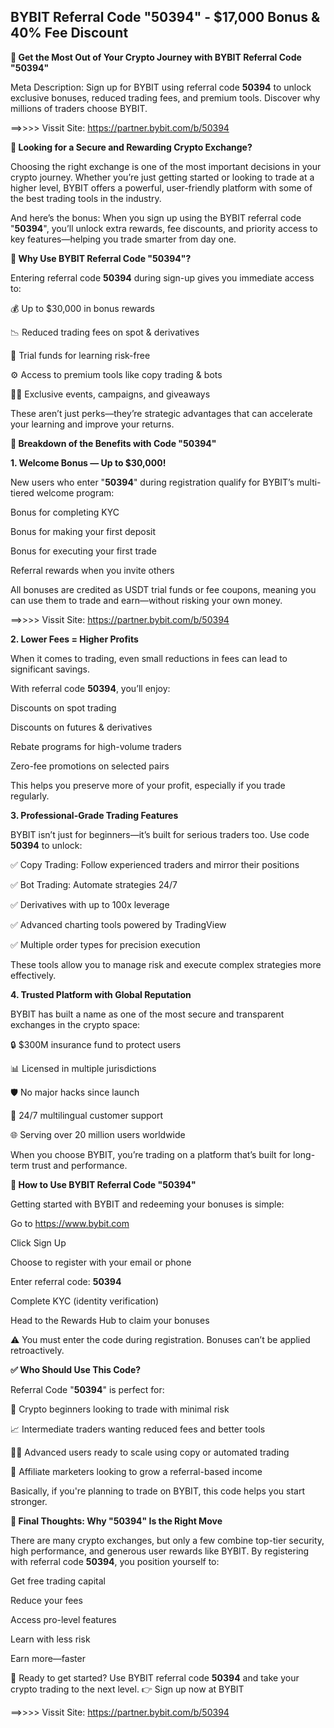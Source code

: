 ## BYBIT Referral Code "50394" - $17,000 Bonus & 40% Fee Discount

**🌟 Get the Most Out of Your Crypto Journey with BYBIT Referral Code "50394"**

Meta Description:
Sign up for BYBIT using referral code **50394** to unlock exclusive bonuses, reduced trading fees, and premium tools. Discover why millions of traders choose BYBIT.

==>>>> Vissit Site: https://partner.bybit.com/b/50394

**🔎 Looking for a Secure and Rewarding Crypto Exchange?**

Choosing the right exchange is one of the most important decisions in your crypto journey. Whether you’re just getting started or looking to trade at a higher level, BYBIT offers a powerful, user-friendly platform with some of the best trading tools in the industry.

And here’s the bonus:
When you sign up using the BYBIT referral code "**50394**", you’ll unlock extra rewards, fee discounts, and priority access to key features—helping you trade smarter from day one.

**🎁 Why Use BYBIT Referral Code "50394"?**

Entering referral code **50394** during sign-up gives you immediate access to:

💰 Up to $30,000 in bonus rewards

📉 Reduced trading fees on spot & derivatives

🧪 Trial funds for learning risk-free

⚙️ Access to premium tools like copy trading & bots

🧑‍🏫 Exclusive events, campaigns, and giveaways

These aren’t just perks—they’re strategic advantages that can accelerate your learning and improve your returns.

**💸 Breakdown of the Benefits with Code "50394"**

**1. Welcome Bonus — Up to $30,000!**

New users who enter "**50394**" during registration qualify for BYBIT’s multi-tiered welcome program:

Bonus for completing KYC

Bonus for making your first deposit

Bonus for executing your first trade

Referral rewards when you invite others

All bonuses are credited as USDT trial funds or fee coupons, meaning you can use them to trade and earn—without risking your own money.

==>>>> Vissit Site: https://partner.bybit.com/b/50394


**2. Lower Fees = Higher Profits**

When it comes to trading, even small reductions in fees can lead to significant savings.

With referral code **50394**, you’ll enjoy:

Discounts on spot trading

Discounts on futures & derivatives

Rebate programs for high-volume traders

Zero-fee promotions on selected pairs

This helps you preserve more of your profit, especially if you trade regularly.

**3. Professional-Grade Trading Features**

BYBIT isn’t just for beginners—it’s built for serious traders too. Use code **50394** to unlock:

✅ Copy Trading: Follow experienced traders and mirror their positions

✅ Bot Trading: Automate strategies 24/7

✅ Derivatives with up to 100x leverage

✅ Advanced charting tools powered by TradingView

✅ Multiple order types for precision execution

These tools allow you to manage risk and execute complex strategies more effectively.

**4. Trusted Platform with Global Reputation**

BYBIT has built a name as one of the most secure and transparent exchanges in the crypto space:

🔒 $300M insurance fund to protect users

📊 Licensed in multiple jurisdictions

🛡️ No major hacks since launch

💬 24/7 multilingual customer support

🌐 Serving over 20 million users worldwide

When you choose BYBIT, you’re trading on a platform that’s built for long-term trust and performance.

**📝 How to Use BYBIT Referral Code "50394"**

Getting started with BYBIT and redeeming your bonuses is simple:

Go to https://www.bybit.com

Click Sign Up

Choose to register with your email or phone

Enter referral code: **50394**

Complete KYC (identity verification)

Head to the Rewards Hub to claim your bonuses

⚠️ You must enter the code during registration. Bonuses can’t be applied retroactively.

**✅ Who Should Use This Code?**

Referral Code "**50394**" is perfect for:

🚀 Crypto beginners looking to trade with minimal risk

📈 Intermediate traders wanting reduced fees and better tools

👨‍💻 Advanced users ready to scale using copy or automated trading

📢 Affiliate marketers looking to grow a referral-based income

Basically, if you're planning to trade on BYBIT, this code helps you start stronger.

**🎯 Final Thoughts: Why "50394" Is the Right Move**

There are many crypto exchanges, but only a few combine top-tier security, high performance, and generous user rewards like BYBIT. By registering with referral code **50394**, you position yourself to:

Get free trading capital

Reduce your fees

Access pro-level features

Learn with less risk

Earn more—faster

🔗 Ready to get started?
Use BYBIT referral code **50394** and take your crypto trading to the next level.
👉 Sign up now at BYBIT

==>>>> Vissit Site: https://partner.bybit.com/b/50394

